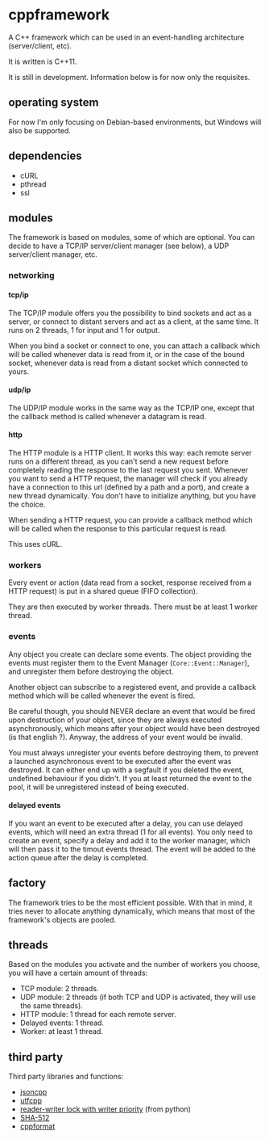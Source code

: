 # cppframework

A C++ framework which can be used in an event-handling architecture (server/client, etc).

It is written is C++11.

It is still in development. Information below is for now only the requisites.

## operating system

For now I'm only focusing on Debian-based environments, but Windows will also be supported.

## dependencies

- cURL
- pthread
- ssl

## modules

The framework is based on modules, some of which are optional. You can decide to have a TCP/IP server/client manager (see below), a UDP server/client manager, etc.

### networking

#### tcp/ip

The TCP/IP module offers you the possibility to bind sockets and act as a server, or connect to distant servers and act as a client, at the same time. It runs on 2 threads, 1 for input and 1 for output.

When you bind a socket or connect to one, you can attach a callback which will be called whenever data is read from it, or in the case of the bound socket, whenever data is read from a distant socket which connected to yours.

#### udp/ip

The UDP/IP module works in the same way as the TCP/IP one, except that the callback method is called whenever a datagram is read.

#### http

The HTTP module is a HTTP client. It works this way: each remote server runs on a different thread, as you can't send a new request before completely reading the response to the last request you sent. Whenever you want to send a HTTP request, the manager will check if you already have a connection to this url (defined by a path and a port), and create a new thread dynamically. You don't have to initialize anything, but you have the choice.

When sending a HTTP request, you can provide a callback method which will be called when the response to this particular request is read.

This uses cURL.

### workers

Every event or action (data read from a socket, response received from a HTTP request) is put in a shared queue (FIFO collection).

They are then executed by worker threads. There must be at least 1 worker thread.

### events

Any object you create can declare some events. The object providing the events must register them to the Event Manager (`Core::Event::Manager`), and unregister them before destroying the object.

Another object can subscribe to a registered event, and provide a callback method which will be called whenever the event is fired.

Be careful though, you should NEVER declare an event that would be fired upon destruction of your object, since they are always executed asynchronously, which means after your object would have been destroyed (is that english ?). Anyway, the address of your event would be invalid.

You must always unregister your events before destroying them, to prevent a launched asynchronous event to be executed after the event was destroyed. It can either end up with a segfault if you deleted the event, undefined behaviour if you didn't. If you at least returned the event to the pool, it will be unregistered instead of being executed.

#### delayed events

If you want an event to be executed after a delay, you can use delayed events, which will need an extra thread (1 for all events). You only need to create an event, specify a delay and add it to the worker manager, which will then pass it to the timout events thread. The event will be added to the action queue after the delay is completed.

## factory

The framework tries to be the most efficient possible. With that in mind, it tries never to allocate anything dynamically, which means that most of the framework's objects are pooled.

## threads

Based on the modules you activate and the number of workers you choose, you will have a certain amount of threads:
- TCP module: 2 threads.
- UDP module: 2 threads (if both TCP and UDP is activated, they will use the same threads).
- HTTP module: 1 thread for each remote server.
- Delayed events: 1 thread.
- Worker: at least 1 thread.

## third party

Third party libraries and functions:
- [jsoncpp](https://github.com/open-source-parsers/jsoncpp)
- [utfcpp](http://sourceforge.net/projects/utfcpp/)
- [reader-writer lock with writer priority](http://code.activestate.com/recipes/577803-reader-writer-lock-with-priority-for-writers/) (from python)
- [SHA-512](http://www.zedwood.com/article/cpp-sha512-function)
- [cppformat](http://cppformat.github.io/latest/)

